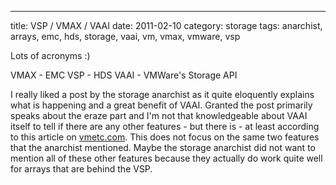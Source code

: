 ---
title: VSP / VMAX / VAAI
date: 2011-02-10
category: storage
tags: anarchist, arrays, emc, hds, storage, vaai, vm, vmax, vmware, vsp

Lots of acronyms :)

VMAX - EMC VSP - HDS VAAI - VMWare's Storage API

I really liked a post by the storage anarchist as it quite eloquently explains what is happening and a great benefit of VAAI. Granted the post primarily speaks about the eraze part and I'm not that knowledgeable about VAAI itself to tell if there are any other features - but there is - at least according to this article on [vmetc.com](http://vmetc.com/2010/06/20/what-is-vaai-and-what-does-it-mean-for-virtualization/ "vaai vmetc"). This does not focus on the same two features that the anarchist mentioned. Maybe the storage anarchist did not want to mention all of these other features because they actually do work quite well for arrays that are behind the VSP.
